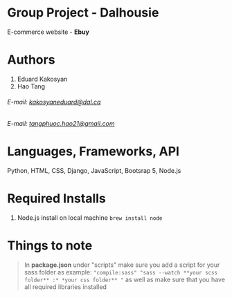# Group Project - Dalhousie

E-commerce website - **Ebuy**

# Authors

1. Eduard Kakosyan
2. Hao Tang

###### E-mail: kakosyaneduard@dal.ca
###### E-mail: tangphuoc.hao21@gmail.com

# Languages, Frameworks, API

Python, HTML, CSS, Django, JavaScript, Bootsrap 5, Node.js

# Required Installs

1. Node.js install on local machine
   `brew install node`

# Things to note

> In **package.json** under "scripts" make sure you add a script for your sass folder as example:
> `"compile:sass" "sass --watch **your scss folder** :* *your css folder** "`
> as well as make sure that you have all required libraries installed
